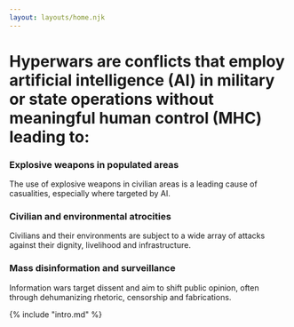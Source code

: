 ```yaml
---
layout: layouts/home.njk
---
```


# Hyperwars are conflicts that employ artificial intelligence (AI) in military or state operations without meaningful human control (MHC) leading to:

<div class="row">
<div class="col">

### Explosive weapons in populated areas
The use of explosive weapons in civilian areas is a leading cause of casualities, especially where targeted by AI.

</div>
<div class="col">

### Civilian and environmental atrocities
Civilians and their environments are subject to a wide array of attacks against their dignity, livelihood and infrastructure.

</div>
<div class="col">

### Mass disinformation and surveillance
Information wars target dissent and aim to shift public opinion, often through dehumanizing rhetoric, censorship and fabrications.

</div>
</div>

{% include "intro.md" %}
